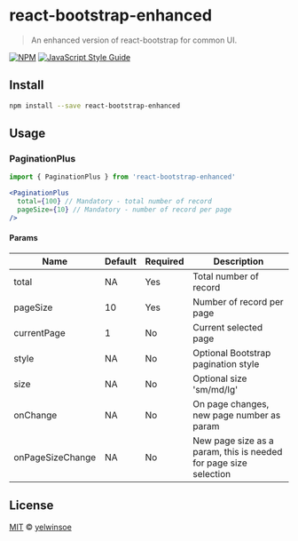 # react-bootstrap-enhanced

> An enhanced version of react-bootstrap for common UI.

[![NPM](https://img.shields.io/npm/v/react-bootstrap-enhanced.svg)](https://www.npmjs.com/package/react-bootstrap-enhanced) [![JavaScript Style Guide](https://img.shields.io/badge/code_style-standard-brightgreen.svg)](https://standardjs.com)

## Install

```bash
npm install --save react-bootstrap-enhanced
```

## Usage
### PaginationPlus
```jsx
import { PaginationPlus } from 'react-bootstrap-enhanced'

<PaginationPlus 
  total={100} // Mandatory - total number of record
  pageSize={10} // Mandatory - number of record per page
/>
```
#### Params
| Name | Default | Required | Description |
| ---- | ------- | ---------- | -------- |
| total | NA | Yes | Total number of record |
| pageSize | 10 | Yes | Number of record per page |
| currentPage | 1 | No | Current selected page |
| style | NA | No | Optional Bootstrap pagination style |
| size | NA | No | Optional size 'sm/md/lg' |
| onChange | NA | No | On page changes, new page number as param |
| onPageSizeChange | NA | No | New page size as a param, this is needed for page size selection |

## License

[MIT](https://github.com/yelwinsoe/react-bootstrap-enhanced/blob/master/LICENSE) © [yelwinsoe](https://github.com/yelwinsoe)
